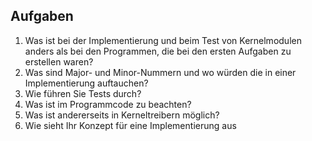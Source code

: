 ## Aufgaben

1. Was ist bei der Implementierung und beim Test von Kernelmodulen anders als bei den Programmen, die bei den ersten Aufgaben zu erstellen waren? 
2. Was sind Major- und Minor-Nummern und wo würden die in einer Implementierung auftauchen?
3. Wie führen Sie Tests durch? 
4. Was ist im Programmcode zu beachten?
5. Was ist andererseits in Kerneltreibern möglich?
6. Wie sieht Ihr Konzept für eine Implementierung aus
